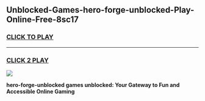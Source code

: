 
## Unblocked-Games-hero-forge-unblocked-Play-Online-Free-8sc17
<h3>
<a href="https://premium76.site?title=hero-forge-unblocked&ref=26A">CLICK TO PLAY</a></h3>
<hr>

<h3>
<a href="https://premium76.site?title=hero-forge-unblocked&ref=26A">CLICK 2 PLAY</a>
  
</h3>

<a href="https://premium76.site?title=hero-forge-unblocked&ref=26A"><img src="https://clearcache.store/games.png"></a>


**hero-forge-unblocked games unblocked: Your Gateway to Fun and Accessible Online Gaming**
